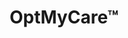 ---
layout: startup_page
title: "OptMyCare™"
id: "optmycare.com"
permalink: "/optmycareoptmycare.com04222025/"
website: "https://opt-mycare.com/"
funding_round: "Series A"
funding_amount: "$3M"
investors: "LiveOak Ventures"
about: "OptMyCare™ is a clinically engineered AI platform providing healthcare and risk management solutions. It uses precision analytics and risk stratification across multiple chronic conditions to deliver actionable recommendations based on real-time data. The platform aims to improve workflow, lower costs, and enhance decision-making for patients, providers, and payors."
markets: "Healthcare, AI, Risk Management, CloudTech & DevOps, SaaS, Artificial Intelligence & Machine Learning, HealthTech"
hq: "Dallas, Texas, United States"
founded_year: "2019"
linkedin: "https://www.linkedin.com/company/optmycare"
twitter: "https://twitter.com/optmycare"
instagram: ""
facebook: "https://www.facebook.com/100064808808286"
crunchbase: "https://www.crunchbase.com/organization/optmycare"
pitchbook: "https://pitchbook.com/profiles/company/515756-53"

# SEO Optimization
meta_title: "OptMyCare™ - Series A Funding ($3M)"
meta_description: "OptMyCare™, OptMyCare™ is a clinically engineered AI platform providing healthcare and risk management solutions. It uses precision analytics and risk stratificat..."
meta_keywords: "OptMyCare™, Healthcare, AI, Risk Management, CloudTech & DevOps, SaaS, Artificial Intelligence & Machine Learning, HealthTech, Series A funding"
canonical_url: "https://pkprojectstartups.github.io/projectstartups.com/optmycareoptmycare.com04222025/"
---